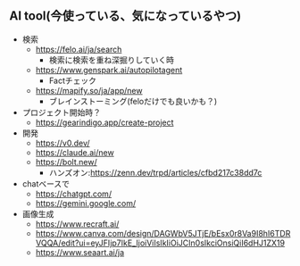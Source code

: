 ## AI tool(今使っている、気になっているやつ)
* 検索
  * https://felo.ai/ja/search
    * 検索に検索を重ね深掘りしていく時
  * https://www.genspark.ai/autopilotagent
    * Factチェック
  * https://mapify.so/ja/app/new
    * ブレインストーミング(feloだけでも良いかも？)
* プロジェクト開始時？
  * https://gearindigo.app/create-project
* 開発
  * https://v0.dev/
  * https://claude.ai/new
  * https://bolt.new/
    * ハンズオン:https://zenn.dev/trpd/articles/cfbd217c38dd7c
* chatベースで
  * https://chatgpt.com/
  * https://gemini.google.com/
* 画像生成
  * https://www.recraft.ai/
  * https://www.canva.com/design/DAGWbV5JTjE/bEsx0r8Va9I8hI6TDRVQQA/edit?ui=eyJFIjp7IkE_IjoiViIsIkIiOiJCIn0sIkciOnsiQiI6dHJ1ZX19
  * https://www.seaart.ai/ja